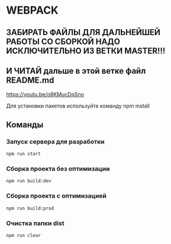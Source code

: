 # WEBPACK
## ЗАБИРАТЬ ФАЙЛЫ ДЛЯ ДАЛЬНЕЙШЕЙ РАБОТЫ СО СБОРКОЙ НАДО ИСКЛЮЧИТЕЛЬНО ИЗ ВЕТКИ MASTER!!!
## И ЧИТАЙ дальше в этой ветке файл README.md
https://youtu.be/o8KMucDpSno

Для установки пакетов используйте команду npm install

## Команды

### Запуск сервера для разработки
```shell
npm run start
```

### Сборка проекта без оптимизации
```shell
npm run build:dev
```

### Сборка проекта с оптимизацией
```shell
npm run build:prod
```

### Очистка папки dist
```shell
npm run clear
```
